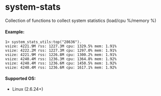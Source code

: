 system-stats
============

Collection of functions to collect system statistics (load/cpu %/memory %)

#### Example:

    1> system_stats_utils:top("28636").
    vsize: 4221.9M rss: 1227.3M cpu: 1329.5% mem: 1.91%
    vsize: 4222.2M rss: 1227.3M cpu: 1297.0% mem: 1.91%
    vsize: 4221.9M rss: 1226.8M cpu: 1300.2% mem: 1.91%
    vsize: 4240.4M rss: 1236.3M cpu: 1364.8% mem: 1.92%
    vsize: 4240.4M rss: 1236.6M cpu: 1450.5% mem: 1.92%
    vsize: 4240.4M rss: 1236.6M cpu: 1617.1% mem: 1.92%
    
#### Supported OS:

+ Linux (2.6.24+)
